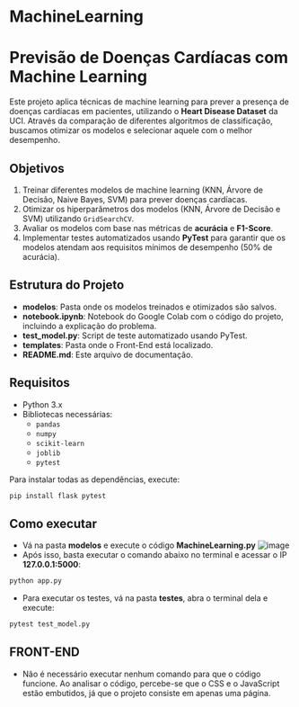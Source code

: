 # MachineLearning

# Previsão de Doenças Cardíacas com Machine Learning

Este projeto aplica técnicas de machine learning para prever a presença de doenças cardíacas em pacientes, utilizando o **Heart Disease Dataset** da UCI. Através da comparação de diferentes algoritmos de classificação, buscamos otimizar os modelos e selecionar aquele com o melhor desempenho.

## Objetivos

1. Treinar diferentes modelos de machine learning (KNN, Árvore de Decisão, Naive Bayes, SVM) para prever doenças cardíacas.
2. Otimizar os hiperparâmetros dos modelos (KNN, Árvore de Decisão e SVM) utilizando `GridSearchCV`.
3. Avaliar os modelos com base nas métricas de **acurácia** e **F1-Score**.
4. Implementar testes automatizados usando **PyTest** para garantir que os modelos atendam aos requisitos mínimos de desempenho (50% de acurácia).

## Estrutura do Projeto

- **modelos**: Pasta onde os modelos treinados e otimizados são salvos.
- **notebook.ipynb**: Notebook do Google Colab com o código do projeto, incluindo a explicação do problema.
- **test_model.py**: Script de teste automatizado usando PyTest.
- **templates**: Pasta onde o Front-End está localizado.
- **README.md**: Este arquivo de documentação.

## Requisitos

- Python 3.x
- Bibliotecas necessárias:
  - `pandas`
  - `numpy`
  - `scikit-learn`
  - `joblib`
  - `pytest`

Para instalar todas as dependências, execute:

```bash
pip install flask pytest
```

## Como executar

- Vá na pasta **modelos** e execute o código **MachineLearning.py**
![image](https://github.com/user-attachments/assets/c5d6481c-5bb4-4bc5-8c60-16f0b315e7d0)
- Após isso, basta executar o comando abaixo no terminal e acessar o IP **127.0.0.1:5000**:
```bash
python app.py
```
- Para executar os testes, vá na pasta **testes**, abra o terminal dela e execute:
```bash
pytest test_model.py
```

## FRONT-END

- Não é necessário executar nenhum comando para que o código funcione. Ao analisar o código, percebe-se que o CSS e o JavaScript estão embutidos, já que o projeto consiste em apenas uma página.
